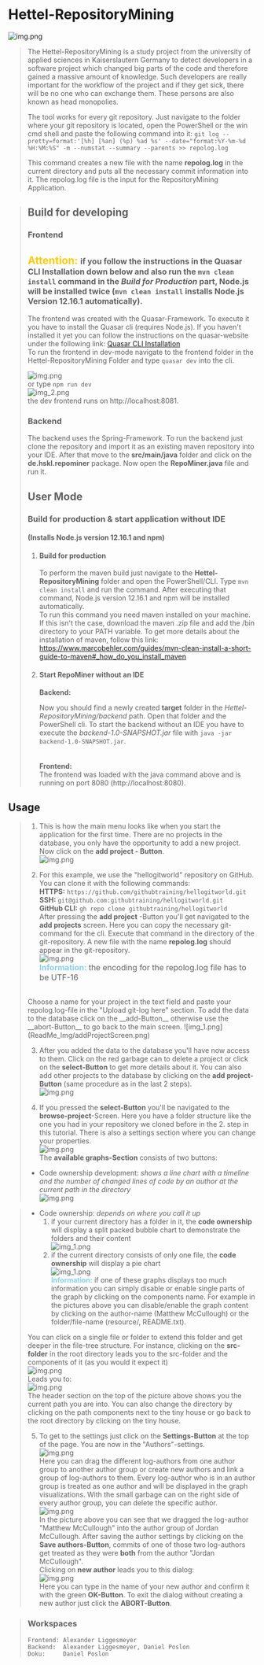 # Hettel-RepositoryMining
![img.png](ReadMe_Img/RepoMiner_logo.jpeg)  
> 
> The Hettel-RepositoryMining is a study project from the university of applied sciences 
> in Kaiserslautern Germany to detect developers
> in a software project which changed big parts of the code and therefore gained a massive amount of knowledge.
> Such developers are really important for the workflow of the project and if they get sick, there will be no one who can 
> exchange them. These persons are also known as head monopolies.
> 
> The tool works for every git repository. Just navigate to the folder where your git repository is located, open the PowerShell
> or the win cmd shell and paste the following command into it: 
>``git log --pretty=format:'[%h] [%an] (%p) %ad %s' --date="format:%Y-%m-%d %H:%M:%S" -m --numstat --summary --parents >> repolog.log``
>
> This command creates a new file with the name __repolog.log__ in the current directory and puts all the necessary
> commit information into it. The repolog.log file is the input for the RepositoryMining Application.


>## Build for developing
>### Frontend
> <span style="color:#ffcc00; ">__Attention:__ </span>
> <span style="font-size:12pt"> if you follow the instructions in the Quasar CLI Installation 
> down below and also run the `mvn clean install` command in the *Build for Production* part,
> Node.js will be installed twice (`mvn clean install` installs Node.js Version 12.16.1 automatically).
> </span>
>----
>The frontend was created with the Quasar-Framework. To execute it you have to install the Quasar cli (requires Node.js). If you
>haven't installed it yet you can follow the instructions on the quasar-website under the following link:
>[Quasar CLI Installation](https://quasar.dev/quasar-cli/installation)  
>To run the frontend in dev-mode navigate to the frontend folder in the Hettel-RepositoryMining Folder and type 
>``quasar dev`` into the cli.  
> 
>![img.png](ReadMe_Img/quasar_dev_cmd.png)   
> or type `npm run dev`  
> ![img_2.png](ReadMe_Img/npm_run_dev_cmd.png)  
> the dev frontend runs on http://localhost:8081.
> 
> ### Backend
>The backend uses the Spring-Framework. To run the backend just clone the repository and import it as an existing maven repository into your IDE.
>After that move to the __src/main/java__ folder and click on the __de.hskl.repominer__ package. Now open the __RepoMiner.java__
>file and run it.
>
> ## User Mode
> 
> ### Build for production & start application without IDE
> #### (Installs Node.js version 12.16.1 and npm)  
> 1. #### Build for production
>   
>    To perform the maven build  just navigate to the __Hettel-RepositoryMining__ folder and open
>    the PowerShell/CLI. Type ``mvn clean install`` and run the command. 
>    After executing that command, Node.js version 12.16.1 and npm will be installed
>    automatically.  
>    To run this command you need maven installed
>    on your machine. If this isn't the case, download the maven .zip file and add the /bin directory to your 
>    PATH variable. To get more details about the installation of maven, follow this link:
>    https://www.marcobehler.com/guides/mvn-clean-install-a-short-guide-to-maven#_how_do_you_install_maven
>
> 2. #### Start RepoMiner without an IDE
>    __Backend:__
> 
>    Now you should find a newly created __target__ folder in the _Hettel-RepositoryMining/backend_ path. Open that
>    folder and the PowerShell cli. To start the backend without an IDE you have to execute the 
>    _backend-1.0-SNAPSHOT.jar_ file with `java -jar backend-1.0-SNAPSHOT.jar`.  
>    <br>  
>    __Frontend:__  
>    The frontend was loaded with the java command above and is running on port 8080 (http://localhost:8080). 
        


## Usage
>1. This is how the main menu looks like when you start the application for the first time.
>There are no projects in the database, you only have the opportunity to add a new project. 
>Now click on the __add project - Button__.  
>![img.png](ReadMe_Img/mainScreen.png)  
> 
> 
> 2. For this example, we use the "hellogitworld" repository on GitHub. You can clone it with the following commands:  
> __HTTPS:__ ``https://github.com/githubtraining/hellogitworld.git ``  
> __SSH:__ ``git@github.com:githubtraining/hellogitworld.git``  
> __GitHub CLI:__ ``gh repo clone githubtraining/hellogitworld``  
> After pressing the __add project__ -Button you'll get navigated to the __add projects__ screen. Here you can copy the necessary git-command for the cli. 
> Execute that command in the directory of the git-repository. A new file with the name __repolog.log__ should appear in the git-repository.   
> ![img.png](ReadMe_Img/repolog_created.png)  
> <span style="color:#89cff0; font-size:12pt ">__Information:__</span> 
> <span style= "font-size: 12pt">the encoding for the repolog.log file has to be UTF-16</span>  
> <br>
> Choose a name for your project in the text field and paste your repolog.log-file in the "Upload git-log here" section. 
> To add the data to the database click on the __add-Button__ otherwise use the __abort-Button__ to go back 
> to the main screen.  
> ![img_1.png](ReadMe_Img/addProjectScreen.png)  
> 
> 
> 3. After you added the data to the database you'll have now access to them. Click on the red garbage can to delete a 
> project or click on the __select-Button__ to get more details about it. You can also add other projects to the database
> by clicking on the __add project-Button__ (same procedure as in the last 2 steps).  
> ![img.png](ReadMe_Img/ProjectsScreen_with_projects_in_db.png)  
> 
> 
> 4. If you pressed the __select-Button__ you'll be navigated to the __browse-project__-Screen. Here you have a folder 
> structure like the one you had in your repository we cloned before in the 2. step in this tutorial. There is also a 
> settings section where you can change your properties.  
> ![img.png](ReadMe_Img/browse_project.png)  
>  The __available graphs-Section__ consists of two buttons:
>   - Code ownership development: _shows a line chart with a timeline and the number of changed lines of code
>     by an author at the current path in the directory_  
>     ![img.png](ReadMe_Img/linechart.png)  

>   - Code ownership: _depends on where you call it up_
>       1. if your current directory has a folder in it, the __code ownership__ will display a split packed bubble chart
>          to demonstrate the folders and their content  
           ![img_1.png](ReadMe_Img/bubblechart.png)  
>       2. if the current directory consists of only one file, the __code ownership__ will display a pie chart  
>          ![img_1.png](ReadMe_Img/piechart_readme.png)  
> <span style="color:#89cff0">__Information:__</span> if one of these graphs displays too much information you can simply 
> disable or enable single parts of the graph by clicking on the components name. For example in the pictures above
> you can disable/enable the graph content by clicking on the author-name (Matthew McCullough) or the folder/file-name
> (resource/, README.txt).   <br>
> 
>   You can click on a single file or folder
> to extend this folder and get deeper in the file-tree structure. For instance, clicking on the __src-folder__ in the 
> root directory leads you to the src-folder and the components of it (as you would it expect it)  
> ![img.png](ReadMe_Img/clicked_src_folder.png)  
> Leads you to:  
> ![img.png](ReadMe_Img/src_folder_content.png)    
> The header section on the top of the picture above shows you the current path you are into. You can also change the 
> directory by clicking on the path components next to the tiny house or go back to the root directory by clicking on 
> the tiny house.
> 
> 5. To get to the settings just click on the __Settings-Button__ at the top of the page. You are now
> in the "Authors"-settings.  
> ![img.png](ReadMe_Img/author_settings.png)  
> Here you can drag the different log-authors from one author group to another author group or create new authors and link a group of log-authors
> to them. Every log-author who is in an author group is treated as one author and will be displayed in the graph visualizations.
> With the small garbage can on the right side of every author group, you can delete the
> specific author.  
> ![img.png](ReadMe_Img/two_logAuthors_in_one_author_group.png)  
> In the picture above you can see that we dragged the log-author "Matthew McCullough" into the author group of
> Jordan McCullough. After saving the author settings by clicking on the __Save authors-Button__, commits of one 
> of those two log-authors  get treated as they 
> were __both__  from the author "Jordan McCullough".  
> Clicking on __new author__ leads you to this dialog:  
> ![img.png](ReadMe_Img/new_author_dialog.png)  
> Here you can type in the name of your new author and confirm it with the green __OK-Button__. To exit the dialog without 
> creating a new author just click the __ABORT-Button__.


>### Workspaces
>     Frontend: Alexander Liggesmeyer  
>     Backend:  Alexander Liggesmeyer, Daniel Poslon  
>     Doku:     Daniel Poslon